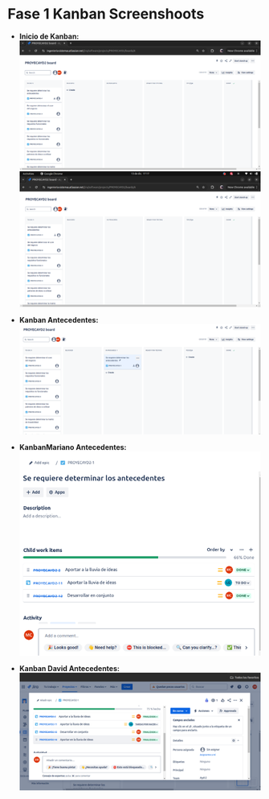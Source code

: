 # Fase 1 Kanban Screenshoots
- **Inicio de Kanban:**
  ![Kanban-1](../Fase-1-Screenshot/KanbanInicio.png)
  ![Kanban-2](../Fase-1-Screenshot/KanbanInicio2.png)
  
- **Kanban Antecedentes:**
  ![Kanban-1](../Fase-1-Screenshot/KanbanAntecedentes.png)

- **KanbanMariano Antecedentes:**
  ![Kanban-1](../Fase-1-Screenshot/MarianoKanbanAntecedentes.png)

- **Kanban David Antecedentes:**
  ![Kanban-1](../Fase-1-Screenshot/DavidKanbanAntecedentes.png)
